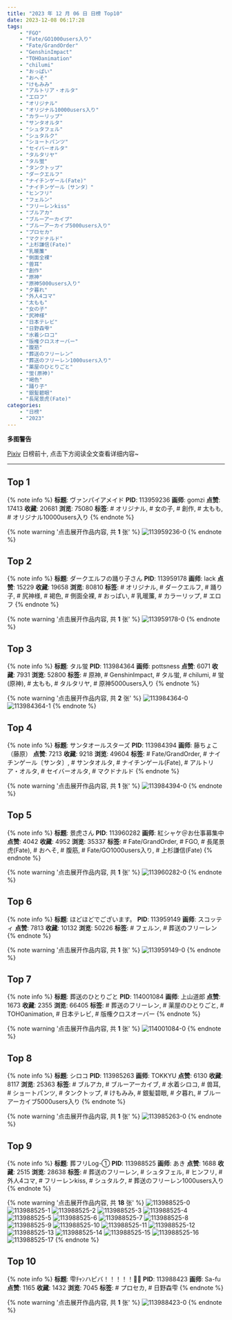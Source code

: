 ```yaml
---
title: "2023 年 12 月 06 日 日榜 Top10"
date: 2023-12-08 06:17:28
tags:
    - "FGO"
    - "Fate/GO1000users入り"
    - "Fate/GrandOrder"
    - "GenshinImpact"
    - "TOHOanimation"
    - "chilumi"
    - "おっぱい"
    - "おへそ"
    - "けもみみ"
    - "アルトリア・オルタ"
    - "エロフ"
    - "オリジナル"
    - "オリジナル10000users入り"
    - "カラーリップ"
    - "サンタオルタ"
    - "シュタフェル"
    - "シュタルク"
    - "ショートパンツ"
    - "セイバーオルタ"
    - "タルタリヤ"
    - "タル蛍"
    - "タンクトップ"
    - "ダークエルフ"
    - "ナイチンゲール(Fate)"
    - "ナイチンゲール〔サンタ〕"
    - "ヒンフリ"
    - "フェルン"
    - "フリーレンkiss"
    - "ブルアカ"
    - "ブルーアーカイブ"
    - "ブルーアーカイブ5000users入り"
    - "プロセカ"
    - "マクドナルド"
    - "上杉謙信(Fate)"
    - "乳暖簾"
    - "側面全裸"
    - "兽耳"
    - "創作"
    - "原神"
    - "原神5000users入り"
    - "夕暮れ"
    - "外人4コマ"
    - "太もも"
    - "女の子"
    - "尻神様"
    - "日本テレビ"
    - "日野森雫"
    - "水着シロコ"
    - "版権クロスオーバー"
    - "腹筋"
    - "葬送のフリーレン"
    - "葬送のフリーレン1000users入り"
    - "薬屋のひとりごと"
    - "蛍(原神)"
    - "褐色"
    - "踊り子"
    - "銀髪碧眼"
    - "長尾景虎(Fate)"
categories:
    - "日榜"
    - "2023"
---
```


<i class="fa fa-triangle-exclamation"></i>**多图警告**<i class="fa fa-triangle-exclamation"></i>

[Pixiv](https://www.pixiv.net/) 日榜前十, 点击下方阅读全文查看详细内容~

<!-- more -->

---

## Top 1

{% note info %}
**标题**: ヴァンパイアメイド
**PID**: 113959236 **画师**: gomzi
**点赞**: 17413 **收藏**: 20681 **浏览**: 75080
**标签**: # オリジナル, # 女の子, # 創作, # 太もも, # オリジナル10000users入り
{% endnote %}

{% note warning '点击展开作品内容, 共 **1** 张' %}
![113959236-0](https://i.pixiv.re/img-original/img/2023/12/05/00/00/54/113959236_p0.jpg)
{% endnote %}

## Top 2

{% note info %}
**标题**: ダークエルフの踊り子さん
**PID**: 113959178 **画师**: lack
**点赞**: 15229 **收藏**: 19658 **浏览**: 80810
**标签**: # オリジナル, # ダークエルフ, # 踊り子, # 尻神様, # 褐色, # 側面全裸, # おっぱい, # 乳暖簾, # カラーリップ, # エロフ
{% endnote %}

{% note warning '点击展开作品内容, 共 **1** 张' %}
![113959178-0](https://i.pixiv.re/img-original/img/2023/12/05/00/00/31/113959178_p0.png)
{% endnote %}

## Top 3

{% note info %}
**标题**: タル蛍
**PID**: 113984364 **画师**: pottsness
**点赞**: 6071 **收藏**: 7931 **浏览**: 52800
**标签**: # 原神, # GenshinImpact, # タル蛍, # chilumi, # 蛍(原神), # 太もも, # タルタリヤ, # 原神5000users入り
{% endnote %}

{% note warning '点击展开作品内容, 共 **2** 张' %}
![113984364-0](https://i.pixiv.re/img-original/img/2023/12/06/00/03/08/113984364_p0.jpg)
![113984364-1](https://i.pixiv.re/img-original/img/2023/12/06/00/03/08/113984364_p1.jpg)
{% endnote %}

## Top 4

{% note info %}
**标题**: サンタオールスターズ
**PID**: 113984394 **画师**: 藤ちょこ（藤原）
**点赞**: 7213 **收藏**: 9218 **浏览**: 49604
**标签**: # Fate/GrandOrder, # ナイチンゲール〔サンタ〕, # サンタオルタ, # ナイチンゲール(Fate), # アルトリア・オルタ, # セイバーオルタ, # マクドナルド
{% endnote %}

{% note warning '点击展开作品内容, 共 **1** 张' %}
![113984394-0](https://i.pixiv.re/img-original/img/2023/12/06/00/00/53/113984394_p0.png)
{% endnote %}

## Top 5

{% note info %}
**标题**: 景虎さん
**PID**: 113960282 **画师**: 紅シャケ＠お仕事募集中
**点赞**: 4042 **收藏**: 4952 **浏览**: 35337
**标签**: # Fate/GrandOrder, # FGO, # 長尾景虎(Fate), # おへそ, # 腹筋, # Fate/GO1000users入り, # 上杉謙信(Fate)
{% endnote %}

{% note warning '点击展开作品内容, 共 **1** 张' %}
![113960282-0](https://i.pixiv.re/img-original/img/2023/12/05/00/29/41/113960282_p0.jpg)
{% endnote %}

## Top 6

{% note info %}
**标题**: ほどほどでございます。
**PID**: 113959149 **画师**: スコッティ
**点赞**: 7813 **收藏**: 10132 **浏览**: 50226
**标签**: # フェルン, # 葬送のフリーレン
{% endnote %}

{% note warning '点击展开作品内容, 共 **1** 张' %}
![113959149-0](https://i.pixiv.re/img-original/img/2023/12/05/00/00/20/113959149_p0.jpg)
{% endnote %}

## Top 7

{% note info %}
**标题**: 葬送のひとりごと
**PID**: 114001084 **画师**: 上山道郎
**点赞**: 1673 **收藏**: 2355 **浏览**: 66405
**标签**: # 葬送のフリーレン, # 薬屋のひとりごと, # TOHOanimation, # 日本テレビ, # 版権クロスオーバー
{% endnote %}

{% note warning '点击展开作品内容, 共 **1** 张' %}
![114001084-0](https://i.pixiv.re/img-original/img/2023/12/06/18/58/30/114001084_p0.jpg)
{% endnote %}

## Top 8

{% note info %}
**标题**: シロコ
**PID**: 113985263 **画师**: TOKKYU
**点赞**: 6130 **收藏**: 8117 **浏览**: 25363
**标签**: # ブルアカ, # ブルーアーカイブ, # 水着シロコ, # 兽耳, # ショートパンツ, # タンクトップ, # けもみみ, # 銀髪碧眼, # 夕暮れ, # ブルーアーカイブ5000users入り
{% endnote %}

{% note warning '点击展开作品内容, 共 **1** 张' %}
![113985263-0](https://i.pixiv.re/img-original/img/2023/12/06/00/23/29/113985263_p0.jpg)
{% endnote %}

## Top 9

{% note info %}
**标题**: 葬フリLog-①
**PID**: 113988525 **画师**: あき
**点赞**: 1688 **收藏**: 2515 **浏览**: 28638
**标签**: # 葬送のフリーレン, # シュタフェル, # ヒンフリ, # 外人4コマ, # フリーレンkiss, # シュタルク, # 葬送のフリーレン1000users入り
{% endnote %}

{% note warning '点击展开作品内容, 共 **18** 张' %}
![113988525-0](https://i.pixiv.re/img-original/img/2023/12/06/03/22/35/113988525_p0.jpg)
![113988525-1](https://i.pixiv.re/img-original/img/2023/12/06/03/22/35/113988525_p1.jpg)
![113988525-2](https://i.pixiv.re/img-original/img/2023/12/06/03/22/35/113988525_p2.jpg)
![113988525-3](https://i.pixiv.re/img-original/img/2023/12/06/03/22/35/113988525_p3.jpg)
![113988525-4](https://i.pixiv.re/img-original/img/2023/12/06/03/22/35/113988525_p4.jpg)
![113988525-5](https://i.pixiv.re/img-original/img/2023/12/06/03/22/35/113988525_p5.jpg)
![113988525-6](https://i.pixiv.re/img-original/img/2023/12/06/03/22/35/113988525_p6.jpg)
![113988525-7](https://i.pixiv.re/img-original/img/2023/12/06/03/22/35/113988525_p7.jpg)
![113988525-8](https://i.pixiv.re/img-original/img/2023/12/06/03/22/35/113988525_p8.jpg)
![113988525-9](https://i.pixiv.re/img-original/img/2023/12/06/03/22/35/113988525_p9.jpg)
![113988525-10](https://i.pixiv.re/img-original/img/2023/12/06/03/22/35/113988525_p10.jpg)
![113988525-11](https://i.pixiv.re/img-original/img/2023/12/06/03/22/35/113988525_p11.jpg)
![113988525-12](https://i.pixiv.re/img-original/img/2023/12/06/03/22/35/113988525_p12.jpg)
![113988525-13](https://i.pixiv.re/img-original/img/2023/12/06/03/22/35/113988525_p13.jpg)
![113988525-14](https://i.pixiv.re/img-original/img/2023/12/06/03/22/35/113988525_p14.jpg)
![113988525-15](https://i.pixiv.re/img-original/img/2023/12/06/03/22/35/113988525_p15.jpg)
![113988525-16](https://i.pixiv.re/img-original/img/2023/12/06/03/22/35/113988525_p16.jpg)
![113988525-17](https://i.pixiv.re/img-original/img/2023/12/06/03/22/35/113988525_p17.jpg)
{% endnote %}

## Top 10

{% note info %}
**标题**: 雫ﾁｬﾝハピバ！！！！！🎂🎉
**PID**: 113988423 **画师**: Sa-fu
**点赞**: 1165 **收藏**: 1432 **浏览**: 7045
**标签**: # プロセカ, # 日野森雫
{% endnote %}

{% note warning '点击展开作品内容, 共 **1** 张' %}
![113988423-0](https://i.pixiv.re/img-original/img/2023/12/06/03/13/06/113988423_p0.jpg)
{% endnote %}
